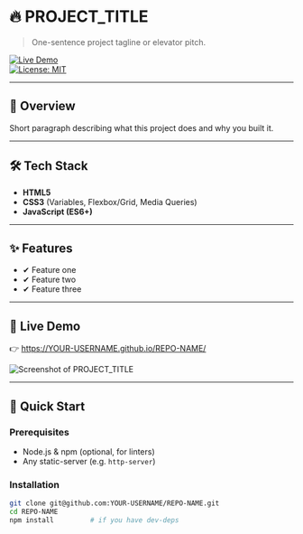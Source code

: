 # 🔥 PROJECT_TITLE

> One-sentence project tagline or elevator pitch.

[![Live Demo](https://img.shields.io/badge/Pages-live-brightgreen.svg)](https://YOUR-USERNAME.github.io/REPO-NAME/)  
[![License: MIT](https://img.shields.io/badge/License-MIT-blue.svg)](LICENSE)

---

## 📖 Overview

Short paragraph describing what this project does and why you built it.

---

## 🛠 Tech Stack

- **HTML5**  
- **CSS3** (Variables, Flexbox/Grid, Media Queries)  
- **JavaScript (ES6+)**  

---

## ✨ Features

- ✔ Feature one  
- ✔ Feature two  
- ✔ Feature three  

---

## 🔗 Live Demo

👉 https://YOUR-USERNAME.github.io/REPO-NAME/

![Screenshot of PROJECT_TITLE](assets/screenshot.png)

---

## 🚀 Quick Start

### Prerequisites

- Node.js & npm (optional, for linters)  
- Any static-server (e.g. `http-server`)

### Installation

```bash
git clone git@github.com:YOUR-USERNAME/REPO-NAME.git
cd REPO-NAME
npm install         # if you have dev-deps
